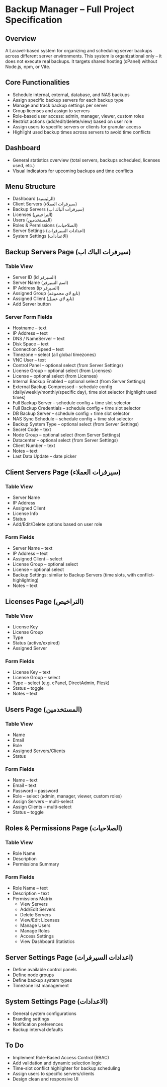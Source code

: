 # Backup Manager – Full Project Specification

## Overview

A Laravel-based system for organizing and scheduling server backups across different server environments. This system is organizational only – it does not execute real backups. It targets shared hosting (cPanel) without Node.js, npm, or Vite.

## Core Functionalities

- Schedule internal, external, database, and NAS backups
- Assign specific backup servers for each backup type
- Manage and track backup settings per server
- Group licenses and assign to servers
- Role-based user access: admin, manager, viewer, custom roles
- Restrict actions (add/edit/delete/view) based on user role
- Assign users to specific servers or clients for granular access
- Highlight used backup times across servers to avoid time conflicts

## Dashboard

- General statistics overview (total servers, backups scheduled, licenses used, etc.)
- Visual indicators for upcoming backups and time conflicts

## Menu Structure

- Dashboard (الرئيسية)
- Client Servers (سيرفرات العملاء)
- Backup Servers (سيرفرات الباك اب)
- Licenses (التراخيص)
- Users (المستخدمين)
- Roles & Permissions (الصلاحيات)
- Server Settings (اعدادات السيرفرات)
- System Settings (الاعدادات)

## Backup Servers Page (سيرفرات الباك اب)

### Table View

- Server ID (id السيرفر)
- Server Name (اسم السيرفر)
- IP Address (ip السيرفر)
- Assigned Group (تابع لاي مجموعه)
- Assigned Client (تابع لاي عميل)
- Add Server button

### Server Form Fields

- Hostname – text
- IP Address – text
- DNS / NameServer – text
- Disk Space – text
- Connection Speed – text
- Timezone – select (all global timezones)
- VNC User – text
- Control Panel – optional select (from Server Settings)
- License Group – optional select (from Licenses)
- License – optional select (from Licenses)
- Internal Backup Enabled – optional select (from Server Settings)
- External Backup Compressed – schedule config (daily/weekly/monthly/specific day), time slot selector (highlight used times)
- Full Backup Server – schedule config + time slot selector
- Full Backup Credentials – schedule config + time slot selector
- DB Backup Server – schedule config + time slot selector
- NAS Sync Schedule – schedule config + time slot selector
- Backup System Type – optional select (from Server Settings)
- Secret Code – text
- Node Group – optional select (from Server Settings)
- Datacenter – optional select (from Server Settings)
- Client Number – text
- Notes – text
- Last Data Update – date picker

## Client Servers Page (سيرفرات العملاء)

### Table View

- Server Name
- IP Address
- Assigned Client
- License Info
- Status
- Add/Edit/Delete options based on user role

### Form Fields

- Server Name – text
- IP Address – text
- Assigned Client – select
- License Group – optional select
- License – optional select
- Backup Settings: similar to Backup Servers (time slots, with conflict-highlighting)
- Notes – text

## Licenses Page (التراخيص)

### Table View

- License Key
- License Group
- Type
- Status (active/expired)
- Assigned Server

### Form Fields

- License Key – text
- License Group – select
- Type – select (e.g. cPanel, DirectAdmin, Plesk)
- Status – toggle
- Notes – text

## Users Page (المستخدمين)

### Table View

- Name
- Email
- Role
- Assigned Servers/Clients
- Status

### Form Fields

- Name – text
- Email – text
- Password – password
- Role – select (admin, manager, viewer, custom roles)
- Assign Servers – multi-select
- Assign Clients – multi-select
- Status – toggle

## Roles & Permissions Page (الصلاحيات)

### Table View

- Role Name
- Description
- Permissions Summary

### Form Fields

- Role Name – text
- Description – text
- Permissions Matrix
  - View Servers
  - Add/Edit Servers
  - Delete Servers
  - View/Edit Licenses
  - Manage Users
  - Manage Roles
  - Access Settings
  - View Dashboard Statistics

## Server Settings Page (اعدادات السيرفرات)

- Define available control panels
- Define node groups
- Define backup system types
- Timezone list management

## System Settings Page (الاعدادات)

- General system configurations
- Branding settings
- Notification preferences
- Backup interval defaults

## To Do

- Implement Role-Based Access Control (RBAC)
- Add validation and dynamic selection logic
- Time-slot conflict highlighter for backup scheduling
- Assign users to specific servers/clients
- Design clean and responsive UI

